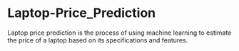 # Laptop-Price_Prediction
Laptop price prediction is the process of using machine learning to estimate the price of a laptop based on its specifications and features.
